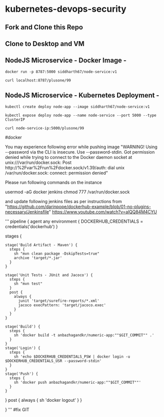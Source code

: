 # kubernetes-devops-security

## Fork and Clone this Repo

## Clone to Desktop and VM

## NodeJS Microservice - Docker Image -
`docker run -p 8787:5000 siddharth67/node-service:v1`

`curl localhost:8787/plusone/99`
 
## NodeJS Microservice - Kubernetes Deployment -
`kubectl create deploy node-app --image siddharth67/node-service:v1`

`kubectl expose deploy node-app --name node-service --port 5000 --type ClusterIP`

`curl node-service-ip:5000/plusone/99`

#docker

You may experience following error while pushing image "WARNING! Using --password via the CLI is insecure. Use --password-stdin.
Got permission denied while trying to connect to the Docker daemon socket at unix:///var/run/docker.sock: Post http://%2Fvar%2Frun%2Fdocker.sock/v1.39/auth: dial unix /var/run/docker.sock: connect: permission denied"


Please run following commands on the instance

usermod -aG docker jenkins
chmod 777 /var/run/docker.sock
 
and update following jenkins files as per instructions from "https://github.com/darinpope/dockerhub-example/blob/01-no-plugins-necessary/Jenkinsfile" https://www.youtube.com/watch?v=alQQ84M4CYU

'''
pipeline {
  agent any
  environment {
    DOCKERHUB_CREDENTIALS = credentials('dockerhub')
  }

  stages {

    stage('Build Artifact - Maven') {
      steps {
        sh "mvn clean package -DskipTests=true"
        archive 'target/*.jar'
      }
    }

    stage('Unit Tests - JUnit and Jacoco') {
      steps {
        sh "mvn test"
      }
      post {
        always {
          junit 'target/surefire-reports/*.xml'
          jacoco execPattern: 'target/jacoco.exec'
        }
      }
    }

    stage('Build') {
      steps {
        sh 'docker build -t anbazhagandkr/numeric-app:""$GIT_COMMIT"" .'
      }
    }
    stage('Login') {
      steps {
        sh 'echo $DOCKERHUB_CREDENTIALS_PSW | docker login -u $DOCKERHUB_CREDENTIALS_USR --password-stdin'
      }
    }
    stage('Push') {
      steps {
        sh 'docker push anbazhagandkr/numeric-app:""$GIT_COMMIT""'
      }
    }
  }
  post {
    always {
      sh 'docker logout'
    }
  }
  
}
'''
#fix GIT
